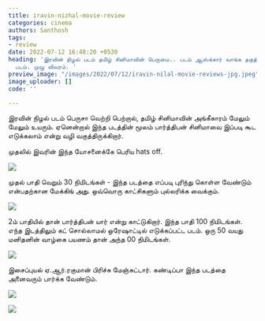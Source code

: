 ```yaml
---
title: iravin-nizhal-movie-review
categories: cinema
authors: Santhosh
tags:
- review
date: 2022-07-12 16:48:20 +0530
heading: 'இரவின் நிழல் படம் தமிழ் சினிமாவின் பெருமை.. படம் ஆஸ்க்கார் வாங்க தகுதியான
  படம். முழு விவரம். '
preview_image: "/images/2022/07/12/iravin-nilal-movie-reviews-jpg.jpeg"
image_uploader: []
code: ''

---
```

இரவின் நிழல் படம் பெருசா வெற்றி பெற்றால், தமிழ் சினிமாவின் அங்கீகாரம் மேலும் மேலும் உயரும். ஏனென்றால் இந்த படத்தின் மூலம் பார்த்திபன் சினிமாவை இப்படி கூட எடுக்கலாம் என்று வழி வகுத்திருக்கிறார்.

முதலில் இவரின் இந்த யோசனைக்கே பெரிய hats off.

![](/images/2022/07/12/iravin-nizhal-review-1-jpg.jpeg)

முதல் பாதி வெறும் 30 நிமிடங்கள் - இந்த படத்தை எப்படி புரிந்து கொள்ள வேண்டும் என்பதற்கான மேக்கிங் அது. ஒவ்வொரு காட்சிகளும் புல்லரிக்க வைக்கும்.

![](/images/2022/07/12/iravin-nizhal-review-3-jpg.jpeg)

2ம் பாதியில் தான் பார்த்திபன் யார் என்று காட்டுகிறார். இந்த பாதி 100 நிமிடங்கள். எந்த இடத்திலும் கட் சொல்லாமல் ஒரேஷாட்டில் எடுக்கப்பட்ட படம். ஒரு 50 வயது மனிதனின் வாழ்கை பயணம் தான் அந்த 00 நிமிடங்கள்.

![](/images/2022/07/12/iravin-nizhal-review-5-jpg.jpeg)

இசைப்புயல் ஏ.ஆர்.ரகுமான் பிரிச்சு மேஞ்சுட்டார். கண்டிப்பா இந்த படத்தை அனைவரும் பார்க்க வேண்டும்.

![](/images/2022/07/12/iravin-nizhal-review-2-jpg.jpeg)

![](/images/2022/07/12/iravin-nizhal-review-4-jpg.jpeg)
